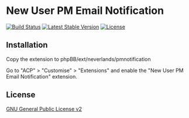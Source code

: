 # New User PM Email Notification

[![Build Status](https://img.shields.io/github/workflow/status/Lyhtande/New-User-PM-Email-Notification/CI?style=flat-square)](https://github.com/Lyhtande/New-User-PM-Email-Notification/actions)
[![Latest Stable Version](https://img.shields.io/github/tag/Lyhtande/New-User-PM-Email-Notification.svg?style=flat-square&label=stable)](https://github.com/Lyhtande/New-User-PM-Email-Notification/releases)
[![License](https://img.shields.io/github/license/Lyhtande/New-User-PM-Email-Notification.svg?style=flat-square)](https://raw.githubusercontent.com/Lyhtande/New-User-PM-Email-Notification/master/license.txt)

## Installation

Copy the extension to phpBB/ext/neverlands/pmnotification

Go to "ACP" > "Customise" > "Extensions" and enable the "New User PM Email Notification" extension.

## License

[GNU General Public License v2](license.txt)
